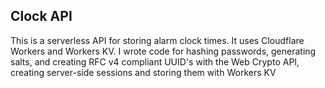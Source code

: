 ## Clock API

This is a serverless API for storing alarm clock times. It uses Cloudflare Workers and Workers KV. I wrote code for hashing passwords, generating salts, and creating RFC v4 compliant UUID's with the Web Crypto API, creating server-side sessions and storing them with Workers KV
